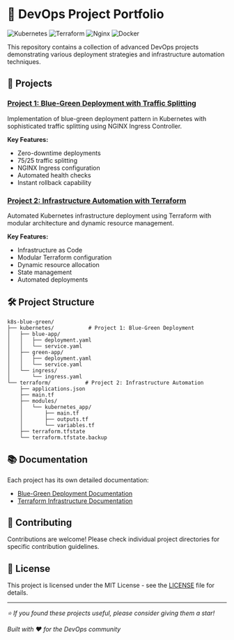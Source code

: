 # 🚀 DevOps Project Portfolio
![Kubernetes](https://img.shields.io/badge/kubernetes-%23326ce5.svg?style=for-the-badge&logo=kubernetes&logoColor=white)
![Terraform](https://img.shields.io/badge/terraform-%235835CC.svg?style=for-the-badge&logo=terraform&logoColor=white)
![Nginx](https://img.shields.io/badge/nginx-%23009639.svg?style=for-the-badge&logo=nginx&logoColor=white)
![Docker](https://img.shields.io/badge/docker-%230db7ed.svg?style=for-the-badge&logo=docker&logoColor=white)

This repository contains a collection of advanced DevOps projects demonstrating various deployment strategies and infrastructure automation techniques.

## 📂 Projects

### [Project 1: Blue-Green Deployment with Traffic Splitting](kubernetes/README.md)
Implementation of blue-green deployment pattern in Kubernetes with sophisticated traffic splitting using NGINX Ingress Controller.

**Key Features:**
- Zero-downtime deployments
- 75/25 traffic splitting
- NGINX Ingress configuration
- Automated health checks
- Instant rollback capability

### [Project 2: Infrastructure Automation with Terraform](terraform/README.md)
Automated Kubernetes infrastructure deployment using Terraform with modular architecture and dynamic resource management.

**Key Features:**
- Infrastructure as Code
- Modular Terraform configuration
- Dynamic resource allocation
- State management
- Automated deployments

## 🛠️ Project Structure
```
k8s-blue-green/
├── kubernetes/           # Project 1: Blue-Green Deployment
│   ├── blue-app/
│   │   ├── deployment.yaml
│   │   └── service.yaml
│   ├── green-app/
│   │   ├── deployment.yaml
│   │   └── service.yaml
│   └── ingress/
│       └── ingress.yaml
└── terraform/           # Project 2: Infrastructure Automation
    ├── applications.json
    ├── main.tf
    ├── modules/
    │   └── kubernetes_app/
    │       ├── main.tf
    │       ├── outputs.tf
    │       └── variables.tf
    ├── terraform.tfstate
    └── terraform.tfstate.backup
```

## 📚 Documentation
Each project has its own detailed documentation:
- [Blue-Green Deployment Documentation](kubernetes/README.md)
- [Terraform Infrastructure Documentation](terraform/README.md)

## 🤝 Contributing
Contributions are welcome! Please check individual project directories for specific contribution guidelines.

## 📝 License
This project is licensed under the MIT License - see the [LICENSE](LICENSE) file for details.

---
*⭐️ If you found these projects useful, please consider giving them a star!*

*Built with ❤️ for the DevOps community*
